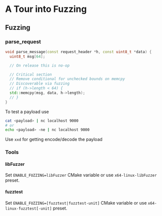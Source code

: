 # A Tour into Fuzzing

## Fuzzing

### parse_request

```cpp
void parse_message(const request_header *h, const uint8_t *data) {
  uint8_t msg[64];

  // On release this is no-op

  // Critical section
  // Remove conditional for unchecked bounds on memcpy
  // Discoverable via fuzzing
  // if (h->length < 64) {
  std::memcpy(msg, data, h->length);
  // }
}
```

To test a payload use

```bash
cat <payload> | nc localhost 9000
# or
echo <payload> -ne | nc localhost 9000
```

Use `xxd` for getting encode/decode the payload

### Tools

#### libFuzzer

Set `ENABLE_FUZZING=libFuzzer` CMake variable or use `x64-linux-libFuzzer` preset.

#### fuzztest

Set `ENABLE_FUZZING=[fuzztest|fuzztest-unit]` CMake variable or use `x64-linux-fuzztest[-unit]` preset.
